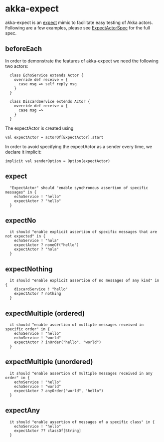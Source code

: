 akka-expect
=============
akka-expect is an [expect](http://expect.sf.net) mimic to facilitate easy testing of Akka actors. Following are a few examples, please see 
[ExpectActorSpec](https://github.com/joda/akka-expect/blob/master/src/test/scala/akka/extensions/expect/ExpectActorSpec.scala) for the full spec.

beforeEach
----------
In order to demonstrate the features of akka-expect we need the following two actors:
<pre><code>  class EchoService extends Actor {
    override def receive = {
      case msg => self reply msg
    }
  }

  class DiscardService extends Actor {
    override def receive = {
      case msg =>
    }
  }
</code></pre>
The expectActor is created using
<pre><code>val expectActor = actorOf[ExpectActor].start
</code></pre>
In order to avoid specifying the expectActor as a sender every time, we declare it implicit:
<pre><code>implicit val senderOption = Option(expectActor)
</code></pre>

expect
----------------
<pre><code>  "ExpectActor" should "enable synchronous assertion of specific messages" in {
    echoService ! "hello"
    expectActor ? "hello"
  }
</code></pre>

expectNo
----------------
<pre><code>  it should "enable explicit assertion of specific messages that are not expected" in {
    echoService ! "hola"
    expectActor ? noneOf("hello")
    expectActor ? "hola"
  }
</code></pre>

expectNothing
-------------------
<pre><code>  it should "enable explicit assertion of no messages of any kind" in {
    discardService ! "hello"
    expectActor ? nothing
  }
</code></pre>

expectMultiple (ordered)
------------------------
<pre><code>  it should "enable assertion of multiple messages received in specific order" in {
    echoService ! "hello"
    echoService ! "world"
    expectActor ? inOrder("hello", "world")
  }
</code></pre>

expectMultiple (unordered)
--------------------------
<pre><code>  it should "enable assertion of multiple messages received in any order" in {
    echoService ! "hello"
    echoService ! "world"
    expectActor ? anyOrder("world", "hello")
  }
</code></pre>

expectAny
---------
<pre><code>  it should "enable assertion of messages of a specific class" in {
    echoService ! "hello"
    expectActor ?? classOf[String]
  }
</code></pre>

